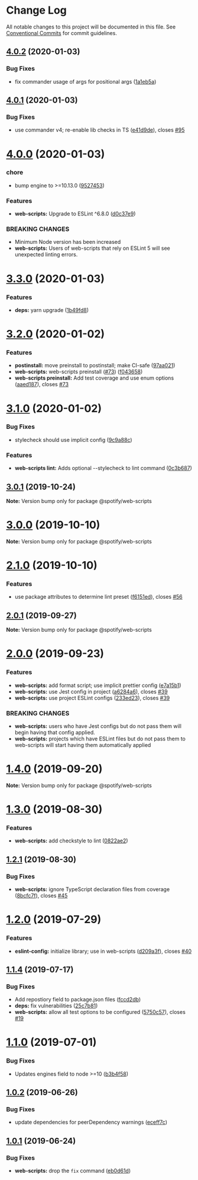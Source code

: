 # Change Log

All notable changes to this project will be documented in this file.
See [Conventional Commits](https://conventionalcommits.org) for commit guidelines.

## [4.0.2](https://github.com/spotify/web-scripts/compare/v4.0.1...v4.0.2) (2020-01-03)

### Bug Fixes

- fix commander usage of args for positional args ([1a1eb5a](https://github.com/spotify/web-scripts/commit/1a1eb5a2e7678e0201e7093da9fa0236d4fb7104))

## [4.0.1](https://github.com/spotify/web-scripts/compare/v4.0.0...v4.0.1) (2020-01-03)

### Bug Fixes

- use commander v4; re-enable lib checks in TS ([e41d9de](https://github.com/spotify/web-scripts/commit/e41d9deb3d44d3afd23d40770ac1951e9f7062f3)), closes [#95](https://github.com/spotify/web-scripts/issues/95)

# [4.0.0](https://github.com/spotify/web-scripts/compare/v3.3.1...v4.0.0) (2020-01-03)

### chore

- bump engine to >=10.13.0 ([9527453](https://github.com/spotify/web-scripts/commit/9527453a03ea0a807e6f6964469bf8482a3e3cca))

### Features

- **web-scripts:** Upgrade to ESLint ^6.8.0 ([d0c37e9](https://github.com/spotify/web-scripts/commit/d0c37e9b63e4260eeaffda632a8d0840a793fec4))

### BREAKING CHANGES

- Minimum Node version has been increased
- **web-scripts:** Users of web-scripts that rely on ESLint 5 will see unexpected linting errors.

# [3.3.0](https://github.com/spotify/web-scripts/compare/v3.2.0...v3.3.0) (2020-01-03)

### Features

- **deps:** yarn upgrade ([1b49fd8](https://github.com/spotify/web-scripts/commit/1b49fd84fcf23eb992dea9ac6cf08bf20b35270e))

# [3.2.0](https://github.com/spotify/web-scripts/compare/v3.1.0...v3.2.0) (2020-01-02)

### Features

- **postinstall:** move preinstall to postinstall; make CI-safe ([97aa021](https://github.com/spotify/web-scripts/commit/97aa021))
- **web-scripts:** web-scripts preinstall ([#73](https://github.com/spotify/web-scripts/issues/73)) ([f043658](https://github.com/spotify/web-scripts/commit/f043658))
- **web-scripts preinstall:** Add test coverage and use enum options ([aaed187](https://github.com/spotify/web-scripts/commit/aaed187)), closes [#73](https://github.com/spotify/web-scripts/issues/73)

# [3.1.0](https://github.com/spotify/web-scripts/compare/v3.0.1...v3.1.0) (2020-01-02)

### Bug Fixes

- stylecheck should use implicit config ([9c9a88c](https://github.com/spotify/web-scripts/commit/9c9a88c))

### Features

- **web-scripts lint:** Adds optional --stylecheck to lint command ([0c3b687](https://github.com/spotify/web-scripts/commit/0c3b687))

## [3.0.1](https://github.com/spotify/web-scripts/compare/v3.0.0...v3.0.1) (2019-10-24)

**Note:** Version bump only for package @spotify/web-scripts

# [3.0.0](https://github.com/spotify/web-scripts/compare/v2.1.0...v3.0.0) (2019-10-10)

**Note:** Version bump only for package @spotify/web-scripts

# [2.1.0](https://github.com/spotify/web-scripts/compare/v2.0.1...v2.1.0) (2019-10-10)

### Features

- use package attributes to determine lint preset ([f6151ed](https://github.com/spotify/web-scripts/commit/f6151ed)), closes [#56](https://github.com/spotify/web-scripts/issues/56)

## [2.0.1](https://github.com/spotify/web-scripts/compare/v2.0.0...v2.0.1) (2019-09-27)

**Note:** Version bump only for package @spotify/web-scripts

# [2.0.0](https://github.com/spotify/web-scripts/compare/v1.4.0...v2.0.0) (2019-09-23)

### Features

- **web-scripts:** add format script; use implicit prettier config ([e7a15b1](https://github.com/spotify/web-scripts/commit/e7a15b1))
- **web-scripts:** use Jest config in project ([a6284a6](https://github.com/spotify/web-scripts/commit/a6284a6)), closes [#39](https://github.com/spotify/web-scripts/issues/39)
- **web-scripts:** use project ESLint configs ([233ed23](https://github.com/spotify/web-scripts/commit/233ed23)), closes [#39](https://github.com/spotify/web-scripts/issues/39)

### BREAKING CHANGES

- **web-scripts:** users who have Jest configs but do not pass them will begin having that config
  applied.
- **web-scripts:** projects which have ESLint files but do not pass them to web-scripts will start
  having them automatically applied

# [1.4.0](https://github.com/spotify/web-scripts/compare/v1.3.0...v1.4.0) (2019-09-20)

**Note:** Version bump only for package @spotify/web-scripts

# [1.3.0](https://github.com/spotify/web-scripts/compare/v1.2.3...v1.3.0) (2019-08-30)

### Features

- **web-scripts:** add checkstyle to lint ([0822ae2](https://github.com/spotify/web-scripts/commit/0822ae2))

## [1.2.1](https://github.com/spotify/web-scripts/compare/v1.2.0...v1.2.1) (2019-08-30)

### Bug Fixes

- **web-scripts:** ignore TypeScript declaration files from coverage ([8bcfc7f](https://github.com/spotify/web-scripts/commit/8bcfc7f)), closes [#45](https://github.com/spotify/web-scripts/issues/45)

# [1.2.0](https://github.com/spotify/web-scripts/compare/v1.1.4...v1.2.0) (2019-07-29)

### Features

- **eslint-config:** initialize library; use in web-scripts ([d209a3f](https://github.com/spotify/web-scripts/commit/d209a3f)), closes [#40](https://github.com/spotify/web-scripts/issues/40)

## [1.1.4](https://github.com/spotify/web-scripts/compare/v1.1.3...v1.1.4) (2019-07-17)

### Bug Fixes

- Add repostiory field to package.json files ([fccd2db](https://github.com/spotify/web-scripts/commit/fccd2db))
- **deps:** fix vulnerabilities ([25c7b81](https://github.com/spotify/web-scripts/commit/25c7b81))
- **web-scripts:** allow all test options to be configured ([5750c57](https://github.com/spotify/web-scripts/commit/5750c57)), closes [#19](https://github.com/spotify/web-scripts/issues/19)

# [1.1.0](https://github.com/spotify/web-scripts/compare/v1.0.2...v1.1.0) (2019-07-01)

### Bug Fixes

- Updates engines field to node >=10 ([b3b4f58](https://github.com/spotify/web-scripts/commit/b3b4f58))

## [1.0.2](https://github.com/spotify/web-scripts/compare/v1.0.1...v1.0.2) (2019-06-26)

### Bug Fixes

- update dependencies for peerDependency warnings ([eceff7c](https://github.com/spotify/web-scripts/commit/eceff7c))

## [1.0.1](https://github.com/spotify/web-scripts/compare/v1.0.0...v1.0.1) (2019-06-24)

### Bug Fixes

- **web-scripts:** drop the `fix` command ([eb0d61d](https://github.com/spotify/web-scripts/commit/eb0d61d))
